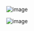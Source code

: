 ![image](https://github.com/shruti3032/Learning/assets/78202217/f51960c0-5926-4cde-82f1-47bdcce1b99d)



![image](https://github.com/shruti3032/Learning/assets/78202217/4b96311d-531e-49df-b981-8e5262d00583)
